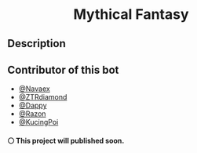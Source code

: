 <h1 align="center">Mythical Fantasy</h1>
<h2>Description</h2>
<h2>Contributor of this bot</h2>

- <a href="https://github.com/Navaex/">@Navaex</a>
- <a href="https://discord.com/users/776443229893034064/">@ZTRdiamond</a>
- <a href="https://discord.com/users/922265700876304425/">@Dappy</a>
- <a href="https://discord.com/users/907511417429700608/">@Razon</a>
- <a href="https://discord.com/users/882437979409362944">@KucingPoi</a>

<h4>⚪ This project will published soon.</h4>
